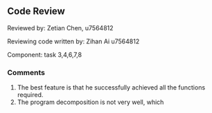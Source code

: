 ## Code Review

Reviewed by: Zetian Chen, u7564812

Reviewing code written by: Zihan Ai u7564812

Component: task 3,4,6,7,8

### Comments

1. The best feature is that he successfully achieved all the functions required.
2. The program decomposition is not very well, which 


